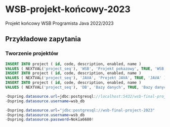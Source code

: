# WSB-projekt-końcowy-2023
Projekt końcowy WSB Programista Java 2022/2023


## Przykładowe zapytania

### Tworzenie projektów

```sql
INSERT INTO project ( id, code, description, enabled, name )
VALUES ( NEXTVAL('project_seq'), 'WSB', 'Projekt pokazowy', TRUE, 'WSB -- Projekt pokazowy' );
INSERT INTO project ( id, code, description, enabled, name )
VALUES ( NEXTVAL('project_seq'), 'JAVA', 'Projekt JAVA', TRUE, 'JAVA' );
INSERT INTO project ( id, code, description, enabled, name )
VALUES ( NEXTVAL('project_seq'), 'DB', 'Bazy danych', TRUE, 'Bazy danych' );
```

```java
-Dspring.datasource.url=jdbc:postgresql://localhost:5432/wsb-final-project-2023"
-Dspring.datasource.username=wsb_db

-Dspring.datasource.url="jdbc:postgresql://wsb-final-project-2023"
-Dspring.datasource.username=wsb_db
-Dspring.datasource.password=Nokia6680!